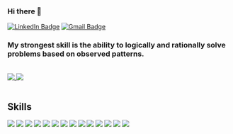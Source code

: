 ### Hi there 👋

[![LinkedIn Badge](https://img.shields.io/badge/LinkedIn-%20-blue?style=flat&logo=linkedin&logoColor=white)](https://www.linkedin.com/in/rhosseinr/)
[![Gmail Badge](https://img.shields.io/badge/Gmail-%20-d14836?style=flat&logo=Gmail&logoColor=white)](mailto:rhosseinr.h@gmail.com)

### My strongest skill is the ability to logically and rationally solve problems based on observed patterns.

<br>
<a href="https://github.com/rhosseinr">
  <img align="top" src="https://github-readme-stats.vercel.app/api?username=rhosseinr&hide=stars&show_icons=true&theme=dark&time=now" />
</a>
<a href="https://github.com/rhosseinr">
  <img align="top" src="https://github-readme-stats.vercel.app/api/top-langs/?username=rhosseinr&layout=compact&theme=dark" />
</a>
<br>
<br>

## Skills

![](https://img.shields.io/badge/JavaScript-%20-yellow?style=flat&logo=javascript&color=f7df1d&logoColor=white)
![](https://img.shields.io/badge/TypeScript-%20-blue?style=flat&logo=typescript&color=297acb&logoColor=white)
![](https://img.shields.io/badge/React-%20-blue?style=flat&logo=react&color=61dafb&logoColor=white)
![](https://img.shields.io/badge/Redux-%20-blue?style=flat&logo=redux&color=764abc)
![](https://img.shields.io/badge/Vue-%20-blue?style=flat&logo=vuedotjs&color=4fc08d)
![](https://img.shields.io/badge/Vuex-%20-black?style=flat&logo=vuedotjs&color=764abc)
![](https://img.shields.io/badge/Next-%20-black?style=flat&logo=next.js)
![](https://img.shields.io/badge/REST-%20-black?style=flat&logo=.net&color=55a9ff)
![](https://img.shields.io/badge/CSS-%20-black?style=flat&logo=css3&color=1572b6)
![](https://img.shields.io/badge/Sass-%20-black?style=flat&logo=sass&color=cc6699&logoColor=white)
![](https://img.shields.io/badge/.net%20core-%20-black?style=flat&logo=.net&color=5C2D91&logoColor=white)
![](https://img.shields.io/badge/NodeJS-%20-black?style=flat&logo=Node.js&color=339933&logoColor=white)
![](https://img.shields.io/badge/Microsoft%20SQL%20Server-%20-black?style=flat&logo=microsoft-sql-server&color=CC2927&logoColor=white)
![](https://cdn.jsdelivr.net/gh/storybookjs/brand@main/badge/badge-storybook.svg)
